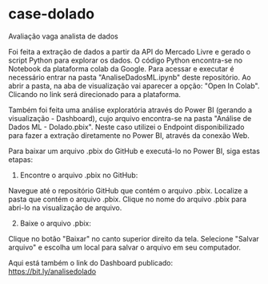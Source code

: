 # case-dolado
Avaliação vaga analista de dados

Foi feita a extração de dados a partir da API do Mercado Livre e gerado o script Python para explorar os dados. 
O código Python encontra-se no Notebook da plataforma colab da Google. 
Para acessar e executar é necessário entrar na pasta "AnaliseDadosML.ipynb" deste repositório.
Ao abrir a pasta, na aba de visualização vai aparecer a opção: "Open In Colab". Clicando no link será direcionado para a plataforma.


Também foi feita uma análise exploratória através do Power BI (gerando a visualização - Dashboard), cujo arquivo encontra-se na pasta "Análise de Dados ML - Dolado.pbix".
Neste caso utilizei o Endpoint disponibilizado para fazer a extração diretamente no Power BI, através da conexão Web.


Para baixar um arquivo .pbix do GitHub e executá-lo no Power BI, siga estas etapas:

1. Encontre o arquivo .pbix no GitHub:

Navegue até o repositório GitHub que contém o arquivo .pbix.
Localize a pasta que contém o arquivo .pbix.
Clique no nome do arquivo .pbix para abri-lo na visualização de arquivo.

2. Baixe o arquivo .pbix:

Clique no botão "Baixar" no canto superior direito da tela.
Selecione "Salvar arquivo" e escolha um local para salvar o arquivo em seu computador.

Aqui está também o link do Dashboard publicado: https://bit.ly/analisedolado
